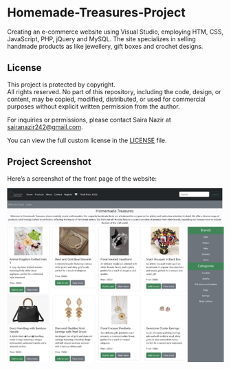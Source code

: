 # Homemade-Treasures-Project
Creating an e-commerce website using Visual Studio, employing HTM, CSS, JavaScript, PHP, jQuery and MySQL. The site specializes in selling handmade products as like jewellery, gift boxes and crochet designs.

## License

This project is protected by copyright.  
All rights reserved. No part of this repository, including the code, design, or content, may be copied, modified, distributed, or used for commercial purposes without explicit written permission from the author.  

For inquiries or permissions, please contact Saira Nazir at sairanazir242@gmail.com.

You can view the full custom license in the [LICENSE](LICENSE) file.

## Project Screenshot

Here’s a screenshot of the front page of the website:

![Project Front Page Screenshot](https://github.com/sairanazir242/Homemade-Treasures-Project/blob/main/IMG_9628.PNG?raw=true)
